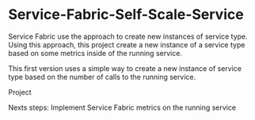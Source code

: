 # Service-Fabric-Self-Scale-Service
Service Fabric use the approach to create new instances of service type. Using this approach, this project create a new instance of a service type based on some metrics inside of the running service. 

This first version uses a simple way to create a new instance of service type based on the number of calls to the running service. 

Project 


Nexts steps: 
Implement Service Fabric metrics on the running service



